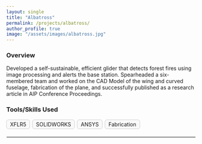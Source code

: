 ```yaml
---
layout: single
title: "Albatross"
permalink: /projects/albatross/
author_profile: true
image: "/assets/images/albatross.jpg"
---
```


### Overview
Developed a self-sustainable, efficient glider that detects forest fires using image processing and alerts the base station. Spearheaded a six-membered team and worked on the CAD Model of the wing and curved fuselage, fabrication of the plane, and successfully published as a research article in AIP Conference Proceedings.

### Tools/Skills Used
<div style="display: flex; flex-wrap: wrap; gap: 6px; margin-top: 15px;">
  <div style="padding: 3px 9px; font-size: 14px; border: 1px solid #ccc; border-radius: 6px; background-color: #f9f9f9;">XFLR5</div>
  <div style="padding: 3px 9px; font-size: 14px; border: 1px solid #ccc; border-radius: 6px; background-color: #f9f9f9;">SOLIDWORKS</div>
  <div style="padding: 3px 9px; font-size: 14px; border: 1px solid #ccc; border-radius: 6px; background-color: #f9f9f9;">ANSYS</div>
  <div style="padding: 3px 9px; font-size: 14px; border: 1px solid #ccc; border-radius: 6px; background-color: #f9f9f9;">Fabrication</div>
</div>

<hr style="margin-top: 20px; border: 1px solid #ddd;">
